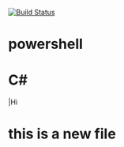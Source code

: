 [![Build Status](https://dev.azure.com/shagnih0459/P1/_apis/build/status/shubhammicrosoft1.powershell?branchName=master)](https://dev.azure.com/shagnih0459/P1/_build/latest?definitionId=1&branchName=master)
# powershell
# C#
|Hi
# this is a new file
